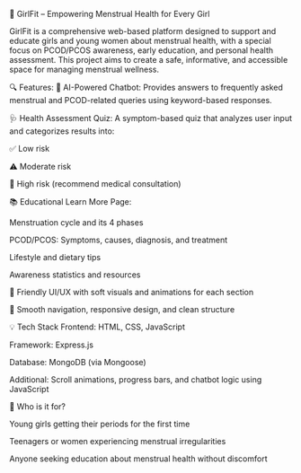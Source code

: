 🌸 GirlFit – Empowering Menstrual Health for Every Girl


GirlFit is a comprehensive web-based platform designed to support and educate girls and young women about menstrual health, with a special focus on PCOD/PCOS awareness, early education, and personal health assessment. This project aims to create a safe, informative, and accessible space for managing menstrual wellness.

🔍 Features: 
💬 AI-Powered Chatbot: Provides answers to frequently asked menstrual and PCOD-related queries using keyword-based responses.

🩺 Health Assessment Quiz: A symptom-based quiz that analyzes user input and categorizes results into:

✅ Low risk

⚠️ Moderate risk

🚨 High risk (recommend medical consultation)

📚 Educational Learn More Page:

Menstruation cycle and its 4 phases

PCOD/PCOS: Symptoms, causes, diagnosis, and treatment

Lifestyle and dietary tips

Awareness statistics and resources

🎨 Friendly UI/UX with soft visuals and animations for each section

🔗 Smooth navigation, responsive design, and clean structure

💡 Tech Stack
Frontend: HTML, CSS, JavaScript

Framework: Express.js

Database: MongoDB (via Mongoose)

Additional: Scroll animations, progress bars, and chatbot logic using JavaScript

👧 Who is it for?

Young girls getting their periods for the first time

Teenagers or women experiencing menstrual irregularities

Anyone seeking education about menstrual health without discomfort
